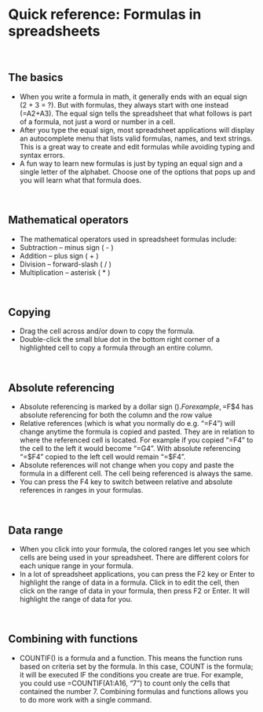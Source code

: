 # Quick reference: Formulas in spreadsheets

&nbsp;

## The basics

* When you write a formula in math, it generally ends with an equal sign (2 + 3 = ?). But with formulas, they always start with one instead (=A2+A3). The equal sign tells the spreadsheet that what follows is part of a formula, not just a word or number in a cell. 
* After you type the equal sign, most spreadsheet applications will display an autocomplete menu that lists valid formulas, names, and text strings. This is a great way to create and edit formulas while avoiding typing and syntax errors.
* A fun way to learn new formulas is just by typing an equal sign and a single letter of the alphabet. Choose one of the options that pops up and you will learn what that formula does.

&nbsp;

## Mathematical operators

* The mathematical operators used in spreadsheet formulas include:
* Subtraction – minus sign ( - )
* Addition – plus sign ( + )
* Division – forward-slash ( / )
* Multiplication – asterisk ( * )


&nbsp;

## Copying

* Drag the cell across and/or down to copy the formula. 
* Double-click the small blue dot in the bottom right corner of a highlighted cell to copy a formula through an entire column.


&nbsp;

## Absolute referencing

* Absolute referencing is marked by a dollar sign ($). For example, =$F$4 has absolute referencing for both the column and the row value
* Relative references (which is what you normally do e.g. “=F4”) will change anytime the formula is copied and pasted. They are in relation to where the referenced cell is located. For example if you copied “=F4” to the cell to the left it would become “=G4”. With absolute referencing “=\$F4” copied to the left cell would remain “=$F4”.
* Absolute references will not change when you copy and paste the formula in a different cell. The cell being referenced is always the same.
* You can press the F4 key to switch between relative and absolute references in ranges in your formulas.


&nbsp;

## Data range

* When you click into your formula, the colored ranges let you see which cells are being used in your spreadsheet. There are different colors for each unique range in your formula.
* In a lot of spreadsheet applications, you can press the F2 key or Enter to highlight the range of data in a formula. Click in to edit the cell, then click on the range of data in your formula, then press F2 or Enter. It will highlight the range of data for you.


&nbsp;

## Combining with functions

* COUNTIF() is a formula and a function. This means the function runs based on criteria set by the formula. In this case, COUNT is the formula; it will be executed IF the conditions you create are true. For example, you could use =COUNTIF(A1:A16, “7”) to count only the cells that contained the number 7. Combining formulas and functions allows you to do more work with a single command. 


